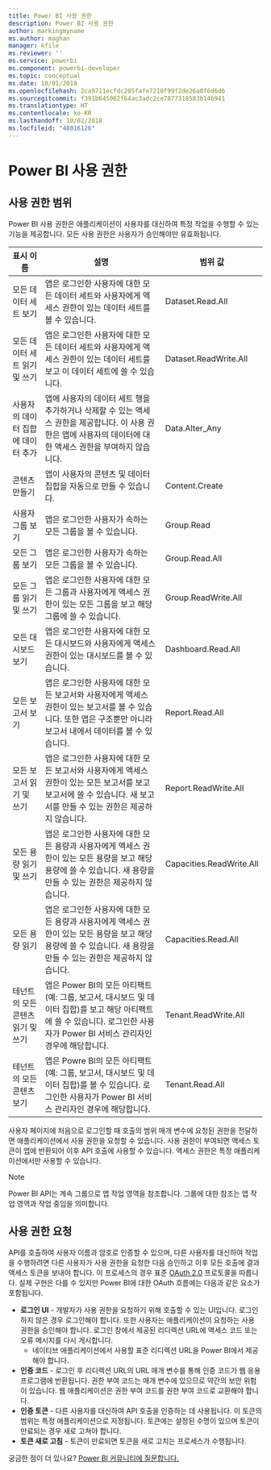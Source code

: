 ```yaml
---
title: Power BI 사용 권한
description: Power BI 사용 권한
author: markingmyname
ms.author: maghan
manager: kfile
ms.reviewer: ''
ms.service: powerbi
ms.component: powerbi-developer
ms.topic: conceptual
ms.date: 10/01/2018
ms.openlocfilehash: 2ca9711ecfdc205fafe7210f99f2de26a8f6d6d6
ms.sourcegitcommit: f391b645062f64ac3adc2ce7877318583b14b941
ms.translationtype: HT
ms.contentlocale: ko-KR
ms.lasthandoff: 10/02/2018
ms.locfileid: "48016126"
---
```

# <a name="power-bi-permissions"></a>Power BI 사용 권한

## <a name="permission-scopes"></a>사용 권한 범위

Power BI 사용 권한은 애플리케이션이 사용자를 대신하여 특정 작업을 수행할 수 있는 기능을 제공합니다. 모든 사용 권한은 사용자가 승인해야만 유효화됩니다.

| 표시 이름 | 설명 | 범위 값 |
| --- | --- | --- |
| 모든 데이터 세트 보기 |앱은 로그인한 사용자에 대한 모든 데이터 세트와 사용자에게 액세스 권한이 있는 데이터 세트를 볼 수 있습니다. |Dataset.Read.All |
| 모든 데이터 세트 읽기 및 쓰기 |앱은 로그인한 사용자에 대한 모든 데이터 세트와 사용자에게 액세스 권한이 있는 데이터 세트를 보고 이 데이터 세트에 쓸 수 있습니다. |Dataset.ReadWrite.All |
| 사용자의 데이터 집합에 데이터 추가 |앱에 사용자의 데이터 세트 행을 추가하거나 삭제할 수 있는 액세스 권한을 제공합니다. 이 사용 권한은 앱에 사용자의 데이터에 대한 액세스 권한을 부여하지 않습니다. |Data.Alter_Any |
| 콘텐츠 만들기 |앱이 사용자의 콘텐츠 및 데이터 집합을 자동으로 만들 수 있습니다. |Content.Create |
| 사용자 그룹 보기 |앱은 로그인한 사용자가 속하는 모든 그룹을 볼 수 있습니다. |Group.Read |
| 모든 그룹 보기 |앱은 로그인한 사용자가 속하는 모든 그룹을 볼 수 있습니다. |Group.Read.All |
| 모든 그룹 읽기 및 쓰기 |앱은 로그인한 사용자에 대한 모든 그룹과 사용자에게 액세스 권한이 있는 모든 그룹을 보고 해당 그룹에 쓸 수 있습니다. |Group.ReadWrite.All |
| 모든 대시보드 보기 |앱은 로그인한 사용자에 대한 모든 대시보드와 사용자에게 액세스 권한이 있는 대시보드를 볼 수 있습니다. |Dashboard.Read.All |
| 모든 보고서 보기 |앱은 로그인한 사용자에 대한 모든 보고서와 사용자에게 액세스 권한이 있는 보고서를 볼 수 있습니다. 또한 앱은 구조뿐만 아니라 보고서 내에서 데이터를 볼 수 있습니다. |Report.Read.All |
| 모든 보고서 읽기 및 쓰기 |앱은 로그인한 사용자에 대한 모든 보고서와 사용자에게 액세스 권한이 있는 모든 보고서를 보고 보고서에 쓸 수 있습니다. 새 보고서를 만들 수 있는 권한은 제공하지 않습니다. |Report.ReadWrite.All |
| 모든 용량 읽기 및 쓰기 |앱은 로그인한 사용자에 대한 모든 용량과 사용자에게 액세스 권한이 있는 모든 용량을 보고 해당 용량에 쓸 수 있습니다. 새 용량을 만들 수 있는 권한은 제공하지 않습니다. |Capacities.ReadWrite.All |
| 모든 용량 읽기 |앱은 로그인한 사용자에 대한 모든 용량과 사용자에게 액세스 권한이 있는 모든 용량을 보고 해당 용량에 쓸 수 있습니다. 새 용량을 만들 수 있는 권한은 제공하지 않습니다. |Capacities.Read.All |
| 테넌트의 모든 콘텐츠 읽기 및 쓰기 |앱은 Power BI의 모든 아티팩트(예: 그룹, 보고서, 대시보드 및 데이터 집합)를 보고 해당 아티팩트에 쓸 수 있습니다. 로그인한 사용자가 Power BI 서비스 관리자인 경우에 해당합니다. |Tenant.ReadWrite.All |
| 테넌트의 모든 콘텐츠 보기 |앱은 Powre BI의 모든 아티팩트(예: 그룹, 보고서, 대시보드 및 데이터 집합)를 볼 수 있습니다. 로그인한 사용자가 Power BI 서비스 관리자인 경우에 해당합니다. |Tenant.Read.All |

사용자 페이지에 처음으로 로그인할 때 호출의 범위 매개 변수에 요청된 권한을 전달하면 애플리케이션에서 사용 권한을 요청할 수 있습니다. 사용 권한이 부여되면 액세스 토큰이 앱에 반환되어 이후 API 호출에 사용할 수 있습니다. 액세스 권한은 특정 애플리케이션에서만 사용할 수 있습니다.

> [!NOTE]
> Power BI API는 계속 그룹으로 앱 작업 영역을 참조합니다. 그룹에 대한 참조는 앱 작업 영역과 작업 중임을 의미합니다.

## <a name="requesting-permissions"></a>사용 권한 요청

API를 호출하여 사용자 이름과 암호로 인증할 수 있으며, 다른 사용자를 대신하여 작업을 수행하려면 다른 사용자가 사용 권한을 요청한 다음 승인하고 이후 모든 호출에 결과 액세스 토큰을 보내야 합니다. 이 프로세스의 경우 표준 [OAuth 2.0](http://oauth.net/2/) 프로토콜을 따릅니다. 실제 구현은 다를 수 있지만 Power BI에 대한 OAuth 흐름에는 다음과 같은 요소가 포함됩니다.

* **로그인 UI** - 개발자가 사용 권한을 요청하기 위해 호출할 수 있는 UI입니다. 로그인하지 않은 경우 로그인해야 합니다. 또한 사용자는 애플리케이션이 요청하는 사용 권한을 승인해야 합니다. 로그인 창에서 제공된 리디렉션 URL에 액세스 코드 또는 오류 메시지를 다시 게시합니다.
  * 네이티브 애플리케이션에서 사용할 표준 리디렉션 URL을 Power BI에서 제공해야 합니다.
* **인증 코드** - 로그인 후 리디렉션 URL의 URL 매개 변수를 통해 인증 코드가 웹 응용 프로그램에 반환됩니다. 권한 부여 코드는 매개 변수에 있으므로 약간의 보안 위험이 있습니다. 웹 애플리케이션은 권한 부여 코드를 권한 부여 코드로 교환해야 합니다.
* **인증 토큰** - 다른 사용자를 대신하여 API 호출을 인증하는 데 사용됩니다. 이 토큰의 범위는 특정 애플리케이션으로 지정됩니다. 토큰에는 설정된 수명이 있으며 토큰이 만료되는 경우 새로 고쳐야 합니다.
* **토큰 새로 고침** - 토큰이 만료되면 토큰을 새로 고치는 프로세스가 수행됩니다.

궁금한 점이 더 있나요? [Power BI 커뮤니티에 질문합니다.](http://community.powerbi.com/)
